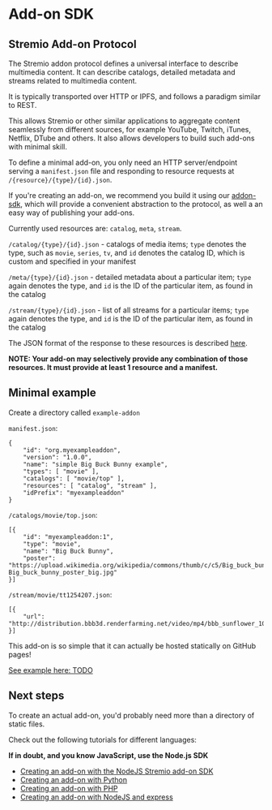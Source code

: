 # Add-on SDK

## Stremio Add-on Protocol

The Stremio addon protocol defines a universal interface to describe multimedia content. It can describe catalogs, detailed metadata and streams related to multimedia content.

It is typically transported over HTTP or IPFS, and follows a paradigm similar to REST.

This allows Stremio or other similar applications to aggregate content seamlessly from different sources, for example YouTube, Twitch, iTunes, Netflix, DTube and others. It also allows developers to build such add-ons with minimal skill.

To define a minimal add-on, you only need an HTTP server/endpoint serving a `manifest.json` file and responding to resource requests at `/{resource}/{type}/{id}.json`.

If you're creating an add-on, we recommend you build it using our [addon-sdk](), which will provide a convenient abstraction to the protocol, as well a an easy way of publishing your add-ons.

Currently used resources are: `catalog`, `meta`, `stream`.

`/catalog/{type}/{id}.json` - catalogs of media items; `type` denotes the type, such as `movie`, `series`, `tv`, and `id` denotes the catalog ID, which is custom and specified in your manifest

`/meta/{type}/{id}.json` - detailed metadata about a particular item; `type` again denotes the type, and `id` is the ID of the particular item, as found in the catalog

`/stream/{type}/{id}.json` - list of all streams for a particular items; `type` again denotes the type, and `id` is the ID of the particular item, as found in the catalog

The JSON format of the response to these resources is described [here]().

**NOTE: Your add-on may selectively provide any combination of those resources. It must provide at least 1 resource and a manifest.**


## Minimal example

Create a directory called `example-addon`

`manifest.json`:

```
{
    "id": "org.myexampleaddon",
    "version": "1.0.0",
    "name": "simple Big Buck Bunny example",
    "types": [ "movie" ],
    "catalogs": [ "movie/top" ],
    "resources": [ "catalog", "stream" ],
    "idPrefix": "myexampleaddon"
}
```

`/catalogs/movie/top.json`:

```
[{
	"id": "myexampleaddon:1",
	"type": "movie",
	"name": "Big Buck Bunny",
	"poster": "https://upload.wikimedia.org/wikipedia/commons/thumb/c/c5/Big_buck_bunny_poster_big.jpg/220px-Big_buck_bunny_poster_big.jpg"
}]
```

`/stream/movie/tt1254207.json`:

```
[{
	"url": "http://distribution.bbb3d.renderfarming.net/video/mp4/bbb_sunflower_1080p_30fps_normal.mp4"
}]
```

This add-on is so simple that it can actually be hosted statically on GitHub pages! 

[See example here: TODO]()


## Next steps

To create an actual add-on, you'd probably need more than a directory of static files.

Check out the following tutorials for different languages:

**If in doubt, and you know JavaScript, use the Node.js SDK**

* [Creating an add-on with the NodeJS Stremio add-on SDK]()
* [Creating an add-on with Python]()
* [Creating an add-on with PHP]()
* [Creating an add-on with NodeJS and express]()

